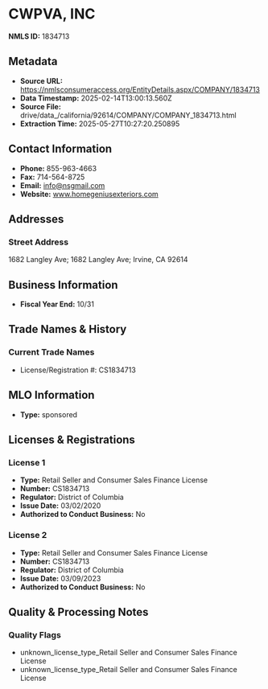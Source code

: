 # CWPVA, INC

**NMLS ID:** 1834713

## Metadata
- **Source URL:** https://nmlsconsumeraccess.org/EntityDetails.aspx/COMPANY/1834713
- **Data Timestamp:** 2025-02-14T13:00:13.560Z
- **Source File:** drive/data_/california/92614/COMPANY/COMPANY_1834713.html
- **Extraction Time:** 2025-05-27T10:27:20.250895

## Contact Information
- **Phone:** 855-963-4663
- **Fax:** 714-564-8725
- **Email:** info@nsgmail.com
- **Website:** www.homegeniusexteriors.com

## Addresses
### Street Address
1682 Langley Ave; 1682 Langley Ave; Irvine, CA 92614

## Business Information
- **Fiscal Year End:** 10/31

## Trade Names & History
### Current Trade Names
- License/Registration #: CS1834713

## MLO Information
- **Type:** sponsored

## Licenses & Registrations

### License 1
- **Type:** Retail Seller and Consumer Sales Finance License
- **Number:** CS1834713
- **Regulator:** District of Columbia
- **Issue Date:** 03/02/2020
- **Authorized to Conduct Business:** No

### License 2
- **Type:** Retail Seller and Consumer Sales Finance License
- **Number:** CS1834713
- **Regulator:** District of Columbia
- **Issue Date:** 03/09/2023
- **Authorized to Conduct Business:** No

## Quality & Processing Notes
### Quality Flags
- unknown_license_type_Retail Seller and Consumer Sales Finance License
- unknown_license_type_Retail Seller and Consumer Sales Finance License

